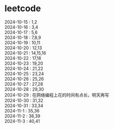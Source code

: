 # leetcode

2024-10-15 : 1,2  
2024-10-16 : 3,4  
2024-10-17 : 5,6  
2024-10-18 : 7,8,9  
2024-10-19 : 10,11  
2024-10-20 : 12,13  
2024-10-21 : 14,15,16  
2024-10-22 : 17,18  
2024-10-23 : 19,20  
2024-10-24 : 21,22  
2024-10-25 : 23,24  
2024-10-26 : 25,26  
2024-10-27 : 27,28  
2024-10-28 : 29,30  
2024-10-29 : 在网络编程上花的时间有点长，明天再写  
2024-10-30 : 31,32  
2024-10-31 : 33,34  
2024-11-1  : 35,36  
2024-11-2  : 38,39  
2024-11-3  : 40,41
